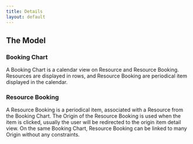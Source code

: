 ```yaml
---
title: Details
layout: default
---
```



## The Model


### Booking Chart

A Booking Chart is a calendar view on Resource and Resource Booking.
Resources are displayed in rows, and Resource Booking are periodical item displayed in the calendar.

### Resource Booking

A Resource Booking is a periodical item, associated with a Resource from the Booking Chart. 
The Origin of the Resource Booking is used when the item is clicked, usually the user will be redirected to the origin item detail view.
On the same Booking Chart, Resource Booking can be linked to many Origin without any constraints.


